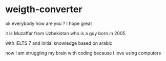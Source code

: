 
# weigth-converter
ok everybody how are you ?
I hope great


it is Muzaffar from Uzbekistan who is a guy born in 2005

with IELTS 7 and initial knowledge based on arabic
 
 now I am struggling my brain with coding
 because I love using computers
 
